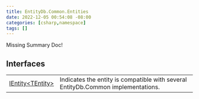 ```yaml
---
title: EntityDb.Common.Entities
date: 2022-12-05 00:54:08 -08:00
categories: [csharp,namespace]
tags: []
---
```


Missing Summary Doc!
## Interfaces
<table><tr><td><a href='/posts/csharp.member.entitydb.common.entities.ientity-1/'>IEntity&lt;TEntity&gt;</a></td><td>
Indicates the entity is compatible with several EntityDb.Common implementations.
</td></tr></table>
